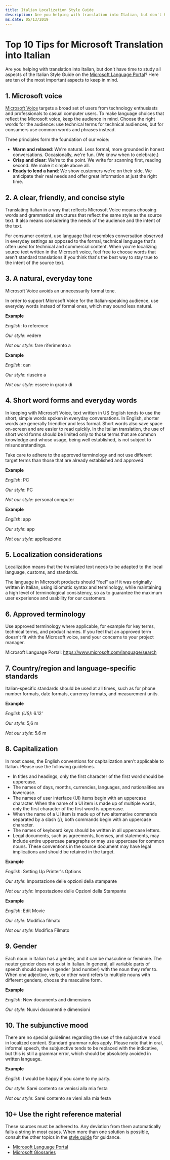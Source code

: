 ```yaml
---
title: Italian Localization Style Guide
description: Are you helping with translation into Italian, but don't have time to study all aspects of the Italian Style Guide on the Microsoft Language Portal? Here are ten of the most important aspects to keep in mind.
ms.date: 05/13/2019
---
```


# Top 10 Tips for Microsoft Translation into Italian

Are you helping with translation into Italian, but don't have time to study all aspects of the Italian Style Guide on the [Microsoft Language Portal](https://www.microsoft.com/Language/StyleGuides)? Here are ten of the most important aspects to keep in mind.

## 1.	Microsoft voice

[Microsoft Voice](/style-guide/brand-voice-above-all-simple-human) targets a broad set of users from technology enthusiasts and professionals to casual computer users. To make language choices that reflect the Microsoft voice, keep the audience in mind. Choose the right words for the audience: use technical terms for technical audiences, but for consumers use common words and phrases instead.

Three principles form the foundation of our voice:
-	**Warm and relaxed**: We're natural. Less formal, more grounded in honest conversations. Occasionally, we're fun. (We know when to celebrate.)
-	**Crisp and clear**: We're to the point. We write for scanning first, reading second. We make it simple above all.
-	**Ready to lend a hand**: We show customers we're on their side. We anticipate their real needs and offer great information at just the right time.

## 2.	A clear, friendly, and concise style

Translating Italian in a way that reflects Microsoft Voice means choosing words and grammatical structures that reflect the same style as the source text. It also means considering the needs of the audience and the intent of the text.

For consumer content, use language that resembles conversation observed in everyday settings as opposed to the formal, technical language that's often used for technical and commercial content. When you're localizing source text written in the Microsoft voice, feel free to choose words that aren't standard translations if you think that's the best way to stay true to the intent of the source text.

## 3.	A natural, everyday tone

Microsoft Voice avoids an unnecessarily formal tone.

In order to support Microsoft Voice for the Italian-speaking audience, use everyday words instead of formal ones, which may sound less natural.

**Example**

_English_: to reference

_Our style_: <span lang="it">vedere</span>

_Not our style_: <span lang="it">fare riferimento a</span>

**Example**

_English_: can

_Our style_: <span lang="it">riuscire a</span>

_Not our style_: <span lang="it">essere in grado di</span>

## 4.	Short word forms and everyday words

In keeping with Microsoft Voice, text written in US English tends to use the short, simple words spoken in everyday conversations. In English, shorter words are generally friendlier and less formal. Short words also save space on-screen and are easier to read quickly.
In the Italian translation, the use of short word forms should be limited only to those terms that are common knowledge and whose usage, being well established, is not subject to misunderstandings.

Take care to adhere to the approved terminology and not use different target terms than those that are already established and approved.

**Example**

_English_: PC

_Our style_: <span lang="it">PC</span>

_Not our style_: <span lang="it">personal computer</span>

**Example**

_English_: app

_Our style_: <span lang="it">app</span>

_Not our style_: <span lang="it">applicazione</span>

## 5.	Localization considerations

Localization means that the translated text needs to be adapted to the local language, customs, and standards.

The language in Microsoft products should "feel" as if it was originally written in Italian, using idiomatic syntax and terminology, while maintaining a high level of terminological consistency, so as to guarantee the maximum user experience and usability for our customers.

## 6.	Approved terminology

Use approved terminology where applicable, for example for key terms, technical terms, and product names. If you feel that an approved term doesn't fit with the Microsoft voice, send your concerns to your project manager.

Microsoft Language Portal: https://www.microsoft.com/language/search

## 7.	Country/region and language-specific standards

Italian-specific standards should be used at all times, such as for phone number formats, date formats, currency formats, and measurement units.

**Example**

_English (US)_: 6.12'

_Our style_: 5,6 m

_Not our style_: 5.6 m

## 8.	Capitalization

In most cases, the English conventions for capitalization aren't applicable to Italian. Please use the following guidelines.
-	In titles and headings, only the first character of the first word should be uppercase.
-	The names of days, months, currencies, languages, and nationalities are lowercase.
-	The names of user interface (UI) items begin with an uppercase character. When the name of a UI item is made up of multiple words, only the first character of the first word is uppercase.
-	When the name of a UI item is made up of two alternative commands separated by a slash (/), both commands begin with an uppercase character.
-	The names of keyboard keys should be written in all uppercase letters.
-	Legal documents, such as agreements, licenses, and statements, may include entire uppercase paragraphs or may use uppercase for common nouns. These conventions in the source document may have legal implications and should be retained in the target.

**Example**

_English_: Setting Up Printer's Options

_Our style_: <span lang="it">Impostazione delle opzioni della stampante</span>

_Not our style_: <span lang="it">Impostazione delle Opzioni della Stampante</span>

**Example**

_English_: Edit Movie

_Our style_: <span lang="it">Modifica filmato</span>

_Not our style_: <span lang="it">Modifica Filmato</span>

## 9.	Gender

Each noun in Italian has a gender, and it can be masculine or feminine. The neuter gender does not exist in Italian. In general, all variable parts of speech should agree in gender (and number) with the noun they refer to. When one adjective, verb, or other word refers to multiple nouns with different genders, choose the masculine form.

**Example**

_English_: New documents and dimensions

_Our style_: <span lang="it">Nuovi documenti e dimensioni</span>

## 10.	The subjunctive mood

There are no special guidelines regarding the use of the subjunctive mood in localized content. Standard grammar rules apply. Please note that in oral, informal speech, the subjunctive tends to be replaced with the indicative, but this is still a grammar error, which should be absolutely avoided in written language.

**Example**

_English_: I would be happy if you came to my party.

_Our style_: <span lang="it">Sarei contento se venissi alla mia festa</span>

_Not our style_: <span lang="it">Sarei contento se vieni alla mia festa</span>

## 10+ Use the right reference material

These sources must be adhered to. Any deviation from them automatically fails a string in most cases. When more than one solution is possible, consult the other topics in the [style guide](https://download.microsoft.com/download/f/3/8/f389007c-663a-4774-96e0-dcbaf19ac436/it-it-StyleGuide.pdf) for guidance.
 - [Microsoft Language Portal](https://www.microsoft.com/language/default.aspx)
 - [Microsoft Glossaries](https://www.microsoft.com/Language/Search.aspx)

